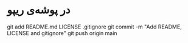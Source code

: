 # در پوشه‌ی ریپو
git add README.md LICENSE .gitignore
git commit -m "Add README, LICENSE and gitignore"
git push origin main 

